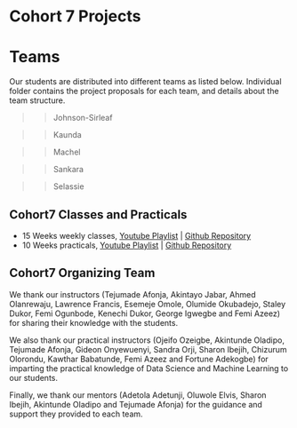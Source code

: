 # Cohort 7 Projects

# Teams
Our students are distributed into different teams as listed below. Individual folder contains the project proposals for each team, and details about the team structure.
>> Johnson-Sirleaf

>> Kaunda

>> Machel

>> Sankara

>> Selassie


## Cohort7 Classes and Practicals
- 15 Weeks weekly classes, [Youtube Playlist](https://youtube.com/playlist?list=PLD0HH4Qq3rcdvhgqY1FR17HTqOPn4c8YC) | [Github Repository](https://github.com/AISaturdaysLagos/cohort7_classes/)
- 10 Weeks practicals, [Youtube Playlist](https://youtube.com/playlist?list=PLD0HH4Qq3rcd8FqxQZf7NYFIiW2mAJCXH) | [Github Repository](https://github.com/AISaturdaysLagos/cohort7_practicals)

## Cohort7 Organizing Team
We thank our instructors (Tejumade Afonja, Akintayo Jabar, Ahmed Olanrewaju, Lawrence Francis, Esemeje Omole, Olumide Okubadejo, Staley Dukor, Femi Ogunbode, Kenechi Dukor, George Igwegbe and Femi Azeez) for sharing their knowledge with the students.

We also thank our practical instructors (Ojeifo Ozeigbe, Akintunde Oladipo, Tejumade Afonja, Gideon Onyewuenyi, Sandra Orji, Sharon Ibejih, Chizurum Olorondu, Kawthar Babatunde, Femi Azeez and Fortune Adekogbe) for imparting the practical knowledge of Data Science and Machine Learning to our students.

Finally, we thank our mentors (Adetola Adetunji, Oluwole Elvis, Sharon Ibejih, Akintunde Oladipo and Tejumade Afonja) for the guidance and support they provided to each team.